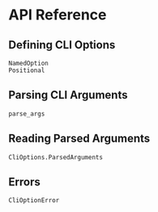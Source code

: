 # API Reference

## Defining CLI Options
```@docs
NamedOption
Positional
```

## Parsing CLI Arguments
```@docs
parse_args
```

## Reading Parsed Arguments
```@docs
CliOptions.ParsedArguments
```

## Errors
```@docs
CliOptionError
```
